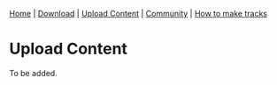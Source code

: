 [Home](https://libre-trainsim.de) | [Download](https://libre-trainsim.de/download) | [Upload Content](https://libre-trainsim.de/upload-content)  | [Community](https://libre-trainsim.de/community)  | [How to make tracks](https://github.com/Jean28518/Libre-TrainSim/wiki/Building-Tracks-for-Libre-TrainSim---Official-Documentation)

# Upload Content

To be added.
